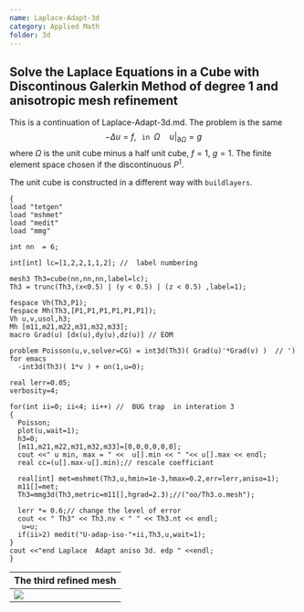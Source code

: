 ```yaml
---
name: Laplace-Adapt-3d
category: Applied Math
folder: 3d
---
```


## Solve the Laplace Equations in a Cube with Discontinous Galerkin Method of degree 1 and anisotropic mesh refinement

This is a continuation of Laplace-Adapt-3d.md. The problem is the same
$$
-\Delta u = f,\texttt{ in } \Omega\quad u|_{\partial\Omega}=g
$$
where $\Omega$ is the unit cube minus a half unit cube, $f=1$, $g=1$.
The finite element space chosen if the discontinuous $P^1$.

The unit cube is constructed in a different way with $\texttt{buildlayers}$.
~~~freefem
{
load "tetgen"
load "mshmet"
load "medit"
load "mmg"

int nn  = 6;

int[int] lc=[1,2,2,1,1,2]; //  label numbering 

mesh3 Th3=cube(nn,nn,nn,label=lc);
Th3 = trunc(Th3,(x<0.5) | (y < 0.5) | (z < 0.5) ,label=1);

fespace Vh(Th3,P1);
fespace Mh(Th3,[P1,P1,P1,P1,P1,P1]);
Vh u,v,usol,h3;
Mh [m11,m21,m22,m31,m32,m33];
macro Grad(u) [dx(u),dy(u),dz(u)] // EOM

problem Poisson(u,v,solver=CG) = int3d(Th3)( Grad(u)'*Grad(v) )  // ') for emacs 
  -int3d(Th3)( 1*v ) + on(1,u=0);

real lerr=0.05;
verbosity=4;

for(int ii=0; ii<4; ii++) //  BUG trap  in interation 3 
{
  Poisson;
  plot(u,wait=1);
  h3=0;
  [m11,m21,m22,m31,m32,m33]=[0,0,0,0,0,0];
  cout <<" u min, max = " <<  u[].min << " "<< u[].max << endl;
  real cc=(u[].max-u[].min);// rescale coefficiant 
 
  real[int] met=mshmet(Th3,u,hmin=1e-3,hmax=0.2,err=lerr,aniso=1);
  m11[]=met;
  Th3=mmg3d(Th3,metric=m11[],hgrad=2.3);//("oo/Th3.o.mesh");
  
  lerr *= 0.6;// change the level of error
  cout << " Th3" << Th3.nv < " " << Th3.nt << endl;
   u=u;
  if(ii>2) medit("U-adap-iso-"+ii,Th3,u,wait=1);
}
cout <<"end Laplace  Adapt aniso 3d. edp " <<endl;
}
~~~

| The third refined mesh |
|------------------------|
|![][_solution]          |

[_solution]: https://raw.githubusercontent.com/phtournier/ffmdtest/refs/heads/main/figures/3d/Laplace-Adapt-aniso-3d/solution.png